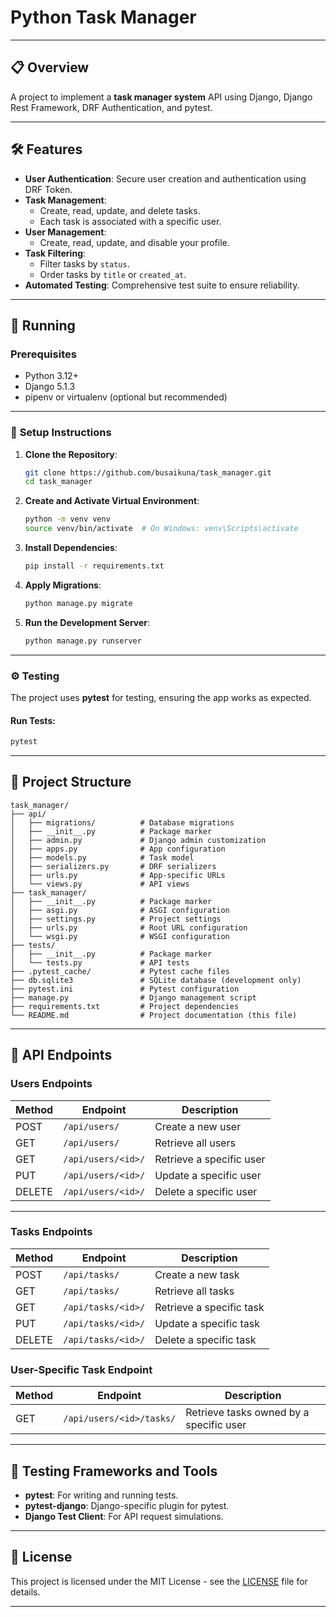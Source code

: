 # **Python Task Manager**  

---

## 📋 **Overview**

A project to implement a **task manager system** API using Django, Django Rest Framework, DRF Authentication, and pytest.

---

## 🛠️ **Features**

- **User Authentication**: Secure user creation and authentication using DRF Token.
- **Task Management**:
  - Create, read, update, and delete tasks.
  - Each task is associated with a specific user.
- **User Management**:
  - Create, read, update, and disable your profile.
- **Task Filtering**:
  - Filter tasks by `status`.
  - Order tasks by `title` or `created_at`.
- **Automated Testing**: Comprehensive test suite to ensure reliability.

---

## 🚀 **Running**

### Prerequisites

- Python 3.12+  
- Django 5.1.3  
- pipenv or virtualenv (optional but recommended)  

---

### 🔧 **Setup Instructions**

1. **Clone the Repository**:
   ```bash
   git clone https://github.com/busaikuna/task_manager.git
   cd task_manager
   ```

2. **Create and Activate Virtual Environment**:
   ```bash
   python -m venv venv
   source venv/bin/activate  # On Windows: venv\Scripts\activate
   ```

3. **Install Dependencies**:
   ```bash
   pip install -r requirements.txt
   ```

4. **Apply Migrations**:
   ```bash
   python manage.py migrate
   ```

5. **Run the Development Server**:
   ```bash
   python manage.py runserver
   ```

---

### ⚙️ **Testing**

The project uses **pytest** for testing, ensuring the app works as expected.

#### Run Tests:

```bash
pytest
```

---

## 📂 **Project Structure**

```plaintext
task_manager/
├── api/
│   ├── migrations/          # Database migrations
│   ├── __init__.py          # Package marker
│   ├── admin.py             # Django admin customization
│   ├── apps.py              # App configuration
│   ├── models.py            # Task model
│   ├── serializers.py       # DRF serializers
│   ├── urls.py              # App-specific URLs
│   └── views.py             # API views
├── task_manager/
│   ├── __init__.py          # Package marker
│   ├── asgi.py              # ASGI configuration
│   ├── settings.py          # Project settings
│   ├── urls.py              # Root URL configuration
│   └── wsgi.py              # WSGI configuration
├── tests/
│   ├── __init__.py          # Package marker
│   └── tests.py             # API tests
├── .pytest_cache/           # Pytest cache files
├── db.sqlite3               # SQLite database (development only)
├── pytest.ini               # Pytest configuration
├── manage.py                # Django management script
├── requirements.txt         # Project dependencies
└── README.md                # Project documentation (this file)
```

---

## 📜 **API Endpoints**

### **Users Endpoints**

| Method | Endpoint           | Description                  |
|--------|--------------------|------------------------------|
| POST   | `/api/users/`      | Create a new user            |
| GET    | `/api/users/`      | Retrieve all users           |
| GET    | `/api/users/<id>/` | Retrieve a specific user     |
| PUT    | `/api/users/<id>/` | Update a specific user       |
| DELETE | `/api/users/<id>/` | Delete a specific user       |

---

### **Tasks Endpoints**

| Method | Endpoint           | Description                  |
|--------|--------------------|------------------------------|
| POST   | `/api/tasks/`      | Create a new task            |
| GET    | `/api/tasks/`      | Retrieve all tasks           |
| GET    | `/api/tasks/<id>/` | Retrieve a specific task     |
| PUT    | `/api/tasks/<id>/` | Update a specific task       |
| DELETE | `/api/tasks/<id>/` | Delete a specific task       |

### **User-Specific Task Endpoint**

| Method | Endpoint                  | Description                             |
|--------|---------------------------|-----------------------------------------|
| GET    | `/api/users/<id>/tasks/`  | Retrieve tasks owned by a specific user |

---

## 🧪 **Testing Frameworks and Tools**

- **pytest**: For writing and running tests.  
- **pytest-django**: Django-specific plugin for pytest.  
- **Django Test Client**: For API request simulations.  

---

## 📄 **License**

This project is licensed under the MIT License - see the [LICENSE](LICENSE) file for details.

--- 